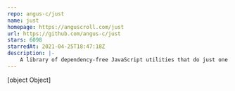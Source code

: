 ```yaml
---
repo: angus-c/just
name: just
homepage: https://anguscroll.com/just
url: https://github.com/angus-c/just
stars: 6098
starredAt: 2021-04-25T18:47:18Z
description: |-
    A library of dependency-free JavaScript utilities that do just one thing.
---
```


[object Object]
